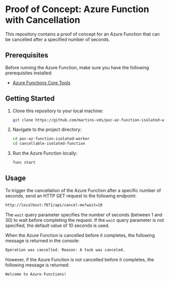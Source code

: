 # Proof of Concept: Azure Function with Cancellation

This repository contains a proof of concept for an Azure Function that can be cancelled after a specified number of seconds.

## Prerequisites

Before running the Azure Function, make sure you have the following prerequisites installed:

- [Azure Functions Core Tools](https://docs.microsoft.com/en-us/azure/azure-functions/functions-run-local?tabs=windows%2Ccsharp%2Cbash)

## Getting Started

1. Clone this repository to your local machine:

    ```bash
    git clone https://github.com/martins-vds/poc-az-function-isolated-worker.git
    ```

2. Navigate to the project directory:

    ```bash
    cd poc-az-function-isolated-worker
    cd cancellable-isolated-function
    ```

3. Run the Azure Function locally:

    ```bash
    func start
    ```

## Usage

To trigger the cancellation of the Azure Function after a specific number of seconds, send an HTTP GET request to the following endpoint:

```bash
http://localhost:7071/api/cancel-me?wait=10
```

The `wait` query parameter specifies the number of seconds (between 1 and 30) to wait before completing the request. If the `wait` query parameter is not specified, the default value of 10 seconds is used.

When the Azure Function is cancelled before it completes, the following message is returned in the console:

```bash
Operation was cancelled. Reason: A task was canceled.
```

However, if the Azure Function is not cancelled before it completes, the following message is returned:

```bash
Welcome to Azure Functions!
```
